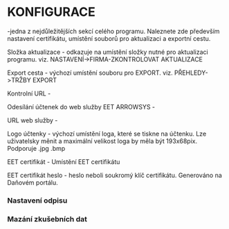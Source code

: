 # KONFIGURACE

-jedna z nejdůležitějších sekcí celého programu. Naleznete zde především nastavení certifikátu, umístění souborů pro aktualizaci a exportní cestu.



Složka aktualizace - odkazuje na umístění složky nutné pro aktualizaci programu. viz. NASTAVENÍ-&gt;FIRMA-ZKONTROLOVAT AKTUALIZACE

Export cesta - výchozí umístění souboru pro EXPORT. viz. PŘEHLEDY-&gt;TRŽBY EXPORT

Kontrolní URL - 

Odesílání účtenek do web služby EET ARROWSYS - 

URL web služby - 

Logo účtenky - výchozí umístění loga, které se tiskne na účtenku. Lze uživatelsky měnit a maximální velikost loga by měla být 193x68pix. Podporuje .jpg .bmp

EET certifikát - Umístění EET certifikátu

EET certifikát heslo - heslo neboli soukromý klíč certifikátu. Generováno na Daňovém portálu.

### Nastavení odpisu

### Mazání zkušebních dat



